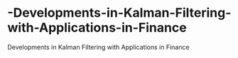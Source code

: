# -Developments-in-Kalman-Filtering-with-Applications-in-Finance
 Developments in Kalman Filtering with Applications in Finance
